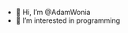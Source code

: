 - 👋 Hi, I’m @AdamWonia
- 👀 I’m interested in programming

<br>
<!---
Contact: <br>
e-mail: adam.wonia@gmail.com <br>
Linkedin: www.linkedin.com/in/adam-wonia <br>
--->

<!---
AdamWonia/AdamWonia is a ✨ special ✨ repository because its `README.md` (this file) appears on your GitHub profile.
You can click the Preview link to take a look at your changes.
--->
